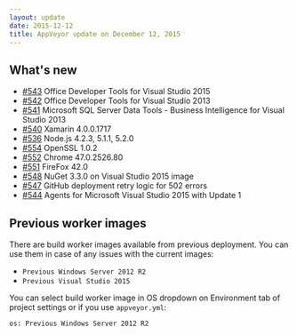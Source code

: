 ```yaml
---
layout: update
date: 2015-12-12
title: AppVeyor update on December 12, 2015
---
```


## What's new

* [#543](https://github.com/appveyor/ci/issues/543) Office Developer Tools for Visual Studio 2015
* [#542](https://github.com/appveyor/ci/issues/542) Office Developer Tools for Visual Studio 2013
* [#541](https://github.com/appveyor/ci/issues/541) Microsoft SQL Server Data Tools - Business Intelligence for Visual Studio 2013
* [#540](https://github.com/appveyor/ci/issues/540) Xamarin 4.0.0.1717
* [#536](https://github.com/appveyor/ci/issues/536) Node.js 4.2.3, 5.1.1, 5.2.0
* [#554](https://github.com/appveyor/ci/issues/554) OpenSSL 1.0.2
* [#552](https://github.com/appveyor/ci/issues/552) Chrome 47.0.2526.80
* [#551](https://github.com/appveyor/ci/issues/551) FireFox 42.0
* [#548](https://github.com/appveyor/ci/issues/548) NuGet 3.3.0 on Visual Studio 2015 image
* [#547](https://github.com/appveyor/ci/issues/547) GitHub deployment retry logic for 502 errors
* [#544](https://github.com/appveyor/ci/issues/544) Agents for Microsoft Visual Studio 2015 with Update 1

## Previous worker images

There are build worker images available from previous deployment. You can use them in case of any issues with the current images:

- `Previous Windows Server 2012 R2`
- `Previous Visual Studio 2015`

You can select build worker image in OS dropdown on Environment tab of project settings or if you use `appveyor.yml`:

    os: Previous Windows Server 2012 R2